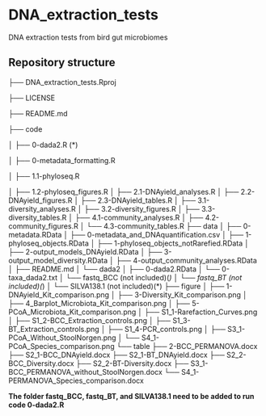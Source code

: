 # DNA_extraction_tests

DNA extraction tests from bird gut microbiomes

## Repository structure

├── DNA_extraction_tests.Rproj

├── LICENSE

├── README.md

├── code

│   ├── 0-dada2.R (*)

│   ├── 0-metadata_formatting.R

│   ├── 1.1-phyloseq.R

│   ├── 1.2-phyloseq_figures.R
│   ├── 2.1-DNAyield_analyses.R
│   ├── 2.2-DNAyield_figures.R
│   ├── 2.3-DNAyield_tables.R
│   ├── 3.1-diversity_analyses.R
│   ├── 3.2-diversity_figures.R
│   ├── 3.3-diversity_tables.R
│   ├── 4.1-community_analyses.R
│   ├── 4.2-community_figures.R
│   └── 4.3-community_tables.R
├── data
│   ├── 0-metadata.RData
│   ├── 0-metadata_and_DNAquantification.csv
│   ├── 1-phyloseq_objects.RData
│   ├── 1-phyloseq_objects_notRarefied.RData
│   ├── 2-output_models_DNAyield.RData
│   ├── 3-output_model_diversity.RData
│   ├── 4-output_community_analyses.RData
│   ├── README.md
│   └── dada2
│       ├── 0-dada2.RData
│       └── 0-taxa_dada2.txt
│       └── fastq_BCC (not included)(*)
│       └── fastq_BT (not included)(*)
│       └── SILVA138.1 (not included)(*)
├── figure
│   ├── 1-DNAyield_Kit_comparison.png
│   ├── 3-Diversity_Kit_comparison.png
│   ├── 4_Barplot_Microbiota_Kit_comparison.png
│   ├── 5-PCoA_Microbiota_Kit_comparison.png
│   ├── S1_1-Rarefaction_Curves.png
│   ├── S1_2-BCC_Extraction_controls.png
│   ├── S1_3-BT_Extraction_controls.png
│   ├── S1_4-PCR_controls.png
│   ├── S3_1-PCoA_Without_StoolNorgen.png
│   └── S4_1-PCoA_Species_comparison.png
└── table
    ├── 2-BCC_PERMANOVA.docx
    ├── S2_1-BCC_DNAyield.docx
    ├── S2_1-BT_DNAyield.docx
    ├── S2_2-BCC_Diversity.docx
    ├── S2_2-BT-Diversity.docx
    ├── S3_1-BCC_PERMANOVA_without_StoolNorgen.docx
    └── S4_1-PERMANOVA_Species_comparison.docx
    
**The folder fastq_BCC, fastq_BT, and SILVA138.1 need to be added to run code 0-dada2.R**
